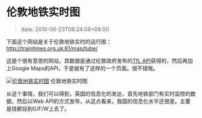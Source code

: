 # 伦敦地铁实时图
>date: 2010-06-23T08:24:06+08:00


下面这个网站是关于伦敦地铁实时的运行图：<http://traintimes.org.uk:81/map/tube/>


这是个很有意思的网站，其数据是通过伦敦政府发布的[TfL API](http://data.london.gov.uk/apibeta)获得的，然后再加上Google Maps的API，于是就有了这样的一个页面。很不错哦。




[![](https://coolshell.cn/wp-content/uploads/2010/06/London-Live-Train-Map.jpg "伦敦地铁实时图")](http://traintimes.org.uk:81/map/tube/)
伦敦地铁实时图



从这个事情，我们可以得到，英国的信息化的发达，首先地铁部门有实时监控的数据，然后以Web API的方式发布，从这点看来，我国的信息化水平还很差。主要是钱都投到G/F/W上去了。





